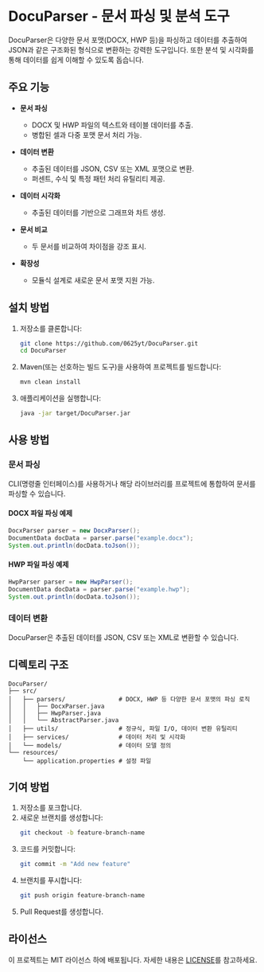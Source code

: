 # DocuParser - 문서 파싱 및 분석 도구

DocuParser은 다양한 문서 포맷(DOCX, HWP 등)을 파싱하고 데이터를 추출하여 JSON과 같은 구조화된 형식으로 변환하는 강력한 도구입니다. 또한 분석 및 시각화를 통해 데이터를 쉽게 이해할 수 있도록 돕습니다.

## 주요 기능

- **문서 파싱**
  - DOCX 및 HWP 파일의 텍스트와 테이블 데이터를 추출.
  - 병합된 셀과 다중 포맷 문서 처리 가능.

- **데이터 변환**
  - 추출된 데이터를 JSON, CSV 또는 XML 포맷으로 변환.
  - 퍼센트, 수식 및 특정 패턴 처리 유틸리티 제공.

- **데이터 시각화**
  - 추출된 데이터를 기반으로 그래프와 차트 생성.

- **문서 비교**
  - 두 문서를 비교하여 차이점을 강조 표시.

- **확장성**
  - 모듈식 설계로 새로운 문서 포맷 지원 가능.

## 설치 방법

1. 저장소를 클론합니다:
   ```bash
   git clone https://github.com/0625yt/DocuParser.git
   cd DocuParser
   ```

2. Maven(또는 선호하는 빌드 도구)을 사용하여 프로젝트를 빌드합니다:
   ```bash
   mvn clean install
   ```

3. 애플리케이션을 실행합니다:
   ```bash
   java -jar target/DocuParser.jar
   ```

## 사용 방법

### 문서 파싱
CLI(명령줄 인터페이스)를 사용하거나 해당 라이브러리를 프로젝트에 통합하여 문서를 파싱할 수 있습니다.

#### DOCX 파일 파싱 예제
```java
DocxParser parser = new DocxParser();
DocumentData docData = parser.parse("example.docx");
System.out.println(docData.toJson());
```

#### HWP 파일 파싱 예제
```java
HwpParser parser = new HwpParser();
DocumentData docData = parser.parse("example.hwp");
System.out.println(docData.toJson());
```

### 데이터 변환
DocuParser은 추출된 데이터를 JSON, CSV 또는 XML로 변환할 수 있습니다.

## 디렉토리 구조
```
DocuParser/
├── src/
│   ├── parsers/               # DOCX, HWP 등 다양한 문서 포맷의 파싱 로직
│   │   ├── DocxParser.java
│   │   ├── HwpParser.java
│   │   └── AbstractParser.java
│   ├── utils/                 # 정규식, 파일 I/O, 데이터 변환 유틸리티
│   ├── services/              # 데이터 처리 및 시각화
│   └── models/                # 데이터 모델 정의
└── resources/
    └── application.properties # 설정 파일
```

## 기여 방법

1. 저장소를 포크합니다.
2. 새로운 브랜치를 생성합니다:
   ```bash
   git checkout -b feature-branch-name
   ```
3. 코드를 커밋합니다:
   ```bash
   git commit -m "Add new feature"
   ```
4. 브랜치를 푸시합니다:
   ```bash
   git push origin feature-branch-name
   ```
5. Pull Request를 생성합니다.

## 라이선스

이 프로젝트는 MIT 라이선스 하에 배포됩니다. 자세한 내용은 [LICENSE](./LICENSE)를 참고하세요.
